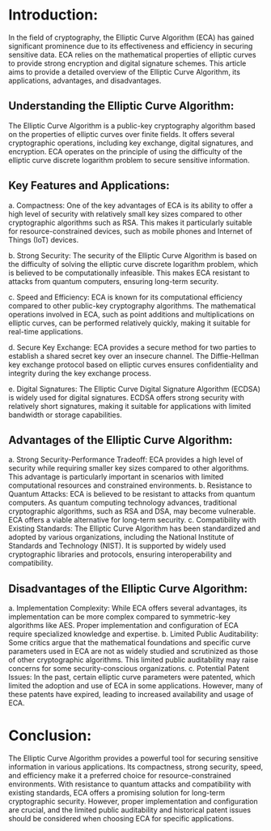 # Introduction:
In the field of cryptography, the Elliptic Curve Algorithm (ECA) has gained significant prominence due to its effectiveness and efficiency in securing sensitive data. ECA relies on the mathematical properties of elliptic curves to provide strong encryption and digital signature schemes. This article aims to provide a detailed overview of the Elliptic Curve Algorithm, its applications, advantages, and disadvantages.

## Understanding the Elliptic Curve Algorithm:
The Elliptic Curve Algorithm is a public-key cryptography algorithm based on the properties of elliptic curves over finite fields. It offers several cryptographic operations, including key exchange, digital signatures, and encryption. ECA operates on the principle of using the difficulty of the elliptic curve discrete logarithm problem to secure sensitive information.

## Key Features and Applications:
a. Compactness: One of the key advantages of ECA is its ability to offer a high level of security with relatively small key sizes compared to other cryptographic algorithms such as RSA. This makes it particularly suitable for resource-constrained devices, such as mobile phones and Internet of Things (IoT) devices.

b. Strong Security: The security of the Elliptic Curve Algorithm is based on the difficulty of solving the elliptic curve discrete logarithm problem, which is believed to be computationally infeasible. This makes ECA resistant to attacks from quantum computers, ensuring long-term security.

c. Speed and Efficiency: ECA is known for its computational efficiency compared to other public-key cryptography algorithms. The mathematical operations involved in ECA, such as point additions and multiplications on elliptic curves, can be performed relatively quickly, making it suitable for real-time applications.

d. Secure Key Exchange: ECA provides a secure method for two parties to establish a shared secret key over an insecure channel. The Diffie-Hellman key exchange protocol based on elliptic curves ensures confidentiality and integrity during the key exchange process.

e. Digital Signatures: The Elliptic Curve Digital Signature Algorithm (ECDSA) is widely used for digital signatures. ECDSA offers strong security with relatively short signatures, making it suitable for applications with limited bandwidth or storage capabilities.

## Advantages of the Elliptic Curve Algorithm:
a. Strong Security-Performance Tradeoff: ECA provides a high level of security while requiring smaller key sizes compared to other algorithms. This advantage is particularly important in scenarios with limited computational resources and constrained environments.
b. Resistance to Quantum Attacks: ECA is believed to be resistant to attacks from quantum computers. As quantum computing technology advances, traditional cryptographic algorithms, such as RSA and DSA, may become vulnerable. ECA offers a viable alternative for long-term security.
c. Compatibility with Existing Standards: The Elliptic Curve Algorithm has been standardized and adopted by various organizations, including the National Institute of Standards and Technology (NIST). It is supported by widely used cryptographic libraries and protocols, ensuring interoperability and compatibility.

## Disadvantages of the Elliptic Curve Algorithm:
a. Implementation Complexity: While ECA offers several advantages, its implementation can be more complex compared to symmetric-key algorithms like AES. Proper implementation and configuration of ECA require specialized knowledge and expertise.
b. Limited Public Auditability: Some critics argue that the mathematical foundations and specific curve parameters used in ECA are not as widely studied and scrutinized as those of other cryptographic algorithms. This limited public auditability may raise concerns for some security-conscious organizations.
c. Potential Patent Issues: In the past, certain elliptic curve parameters were patented, which limited the adoption and use of ECA in some applications. However, many of these patents have expired, leading to increased availability and usage of ECA.

# Conclusion:
The Elliptic Curve Algorithm provides a powerful tool for securing sensitive information in various applications. Its compactness, strong security, speed, and efficiency make it a preferred choice for resource-constrained environments. With resistance to quantum attacks and compatibility with existing standards, ECA offers a promising solution for long-term cryptographic security. However, proper implementation and configuration are crucial, and the limited public auditability and historical patent issues should be considered when choosing ECA for specific applications.